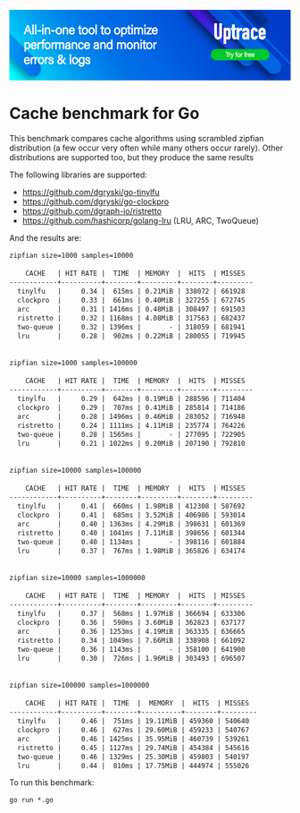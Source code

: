 <p align="center">
  <a href="https://uptrace.dev/?utm_source=gh-redis&utm_campaign=gh-redis-banner1">
    <img src="https://raw.githubusercontent.com/uptrace/roadmap/master/banner1.png" alt="All-in-one tool to optimize performance and monitor errors & logs">
  </a>
</p>

# Cache benchmark for Go

This benchmark compares cache algorithms using scrambled zipfian distribution (a few occur very
often while many others occur rarely). Other distributions are supported too, but they produce the
same results

The following libraries are supported:

- https://github.com/dgryski/go-tinylfu
- https://github.com/dgryski/go-clockpro
- https://github.com/dgraph-io/ristretto
- https://github.com/hashicorp/golang-lru (LRU, ARC, TwoQueue)

And the results are:

```
zipfian size=1000 samples=10000

    CACHE   | HIT RATE |  TIME  | MEMORY  |  HITS  | MISSES
------------+----------+--------+---------+--------+---------
  tinylfu   |     0.34 |  615ms | 0.21MiB | 338072 | 661928
  clockpro  |     0.33 |  661ms | 0.40MiB | 327255 | 672745
  arc       |     0.31 | 1416ms | 0.48MiB | 308497 | 691503
  ristretto |     0.32 | 1168ms | 4.08MiB | 317563 | 682437
  two-queue |     0.32 | 1396ms |       - | 318059 | 681941
  lru       |     0.28 |  902ms | 0.22MiB | 280055 | 719945


zipfian size=1000 samples=100000

    CACHE   | HIT RATE |  TIME  | MEMORY  |  HITS  | MISSES
------------+----------+--------+---------+--------+---------
  tinylfu   |     0.29 |  642ms | 0.19MiB | 288596 | 711404
  clockpro  |     0.29 |  707ms | 0.41MiB | 285814 | 714186
  arc       |     0.28 | 1496ms | 0.46MiB | 283052 | 716948
  ristretto |     0.24 | 1111ms | 4.11MiB | 235774 | 764226
  two-queue |     0.28 | 1565ms |       - | 277095 | 722905
  lru       |     0.21 | 1022ms | 0.20MiB | 207190 | 792810


zipfian size=10000 samples=100000

    CACHE   | HIT RATE |  TIME  | MEMORY  |  HITS  | MISSES
------------+----------+--------+---------+--------+---------
  tinylfu   |     0.41 |  660ms | 1.98MiB | 412308 | 587692
  clockpro  |     0.41 |  685ms | 3.52MiB | 406986 | 593014
  arc       |     0.40 | 1363ms | 4.29MiB | 398631 | 601369
  ristretto |     0.40 | 1041ms | 7.11MiB | 398656 | 601344
  two-queue |     0.40 | 1134ms |       - | 398116 | 601884
  lru       |     0.37 |  767ms | 1.98MiB | 365826 | 634174


zipfian size=10000 samples=1000000

    CACHE   | HIT RATE |  TIME  | MEMORY  |  HITS  | MISSES
------------+----------+--------+---------+--------+---------
  tinylfu   |     0.37 |  568ms | 1.97MiB | 366694 | 633306
  clockpro  |     0.36 |  590ms | 3.60MiB | 362823 | 637177
  arc       |     0.36 | 1253ms | 4.19MiB | 363335 | 636665
  ristretto |     0.34 | 1049ms | 7.66MiB | 338908 | 661092
  two-queue |     0.36 | 1143ms |       - | 358100 | 641900
  lru       |     0.30 |  726ms | 1.96MiB | 303493 | 696507


zipfian size=100000 samples=1000000

    CACHE   | HIT RATE |  TIME  |  MEMORY  |  HITS  | MISSES
------------+----------+--------+----------+--------+---------
  tinylfu   |     0.46 |  751ms | 19.11MiB | 459360 | 540640
  clockpro  |     0.46 |  627ms | 29.60MiB | 459233 | 540767
  arc       |     0.46 | 1425ms | 35.95MiB | 460739 | 539261
  ristretto |     0.45 | 1127ms | 29.74MiB | 454384 | 545616
  two-queue |     0.46 | 1329ms | 25.30MiB | 459803 | 540197
  lru       |     0.44 |  810ms | 17.75MiB | 444974 | 555026
```

To run this benchmark:

```shell
go run *.go
```
